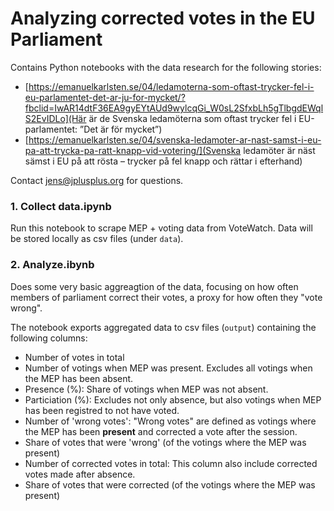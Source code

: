# Analyzing corrected votes in the EU Parliament

Contains Python notebooks with the data research for the following stories:

- [https://emanuelkarlsten.se/04/ledamoterna-som-oftast-trycker-fel-i-eu-parlamentet-det-ar-ju-for-mycket/?fbclid=IwAR14dtF36EA9gyEYtAUd9wylcqGi_W0sL2SfxbLh5gTlbgdEWqlS2EvIDLo](Här är de Svenska ledamöterna som oftast trycker fel i EU-parlamentet: ”Det är för mycket”)
- [https://emanuelkarlsten.se/04/svenska-ledamoter-ar-nast-samst-i-eu-pa-att-trycka-pa-ratt-knapp-vid-votering/](Svenska ledamöter är näst sämst i EU på att rösta – trycker på fel knapp och rättar i efterhand)

Contact jens@jplusplus.org for questions.

### 1. Collect data.ipynb

Run this notebook to scrape MEP + voting data from VoteWatch. Data will be stored locally as csv files (under `data`).

### 2. Analyze.ibynb

Does some very basic aggreagtion of the data, focusing on how often members of parliament correct their votes, a proxy for how often they "vote wrong".

The notebook exports aggregated data to csv files (`output`) containing the following columns:

- Number of votes in total
- Number of votings when MEP was present. Excludes all votings when the MEP has been absent.
- Presence (%): Share of votings when MEP was not absent.
- Particiation (%): Excludes not only absence, but also votings when MEP has been registred to not have voted.
- Number of 'wrong votes': "Wrong votes" are defined as votings where the MEP has been **present** and corrected a vote after the session.
- Share of votes that were 'wrong' (of the votings where the MEP was present)
- Number of corrected votes in total: This column also include corrected votes made after absence.
- Share of votes that were corrected (of the votings where the MEP was present)
